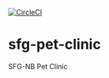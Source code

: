 [![CircleCI](https://circleci.com/gh/tushgee/sfg-pet-clinic/tree/master.svg?style=svg)](https://circleci.com/gh/tushgee/sfg-pet-clinic/tree/master)
# sfg-pet-clinic

SFG-NB Pet Clinic
